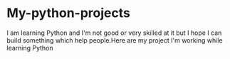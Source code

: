 # My-python-projects

I am learning Python and I'm not good or very skilled at it but I hope I can build something which help people.Here are my project I'm working while learning Python
